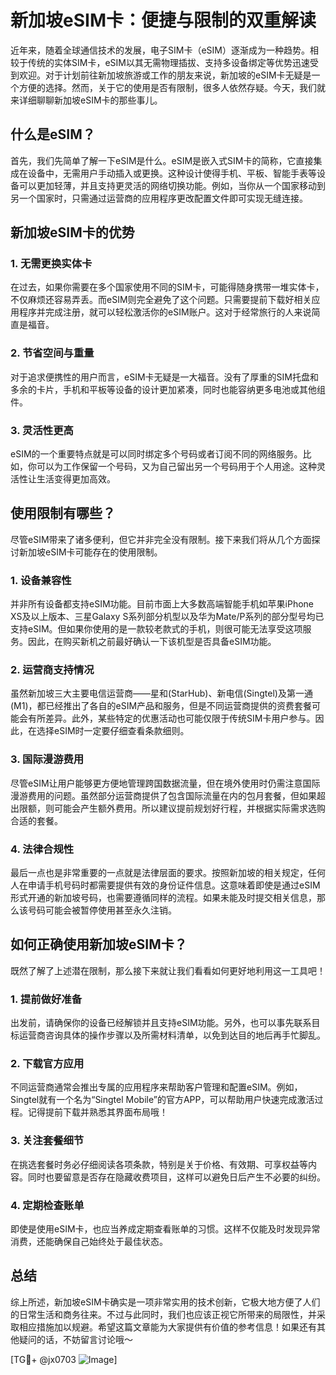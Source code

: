 # 新加坡eSIM卡：便捷与限制的双重解读

近年来，随着全球通信技术的发展，电子SIM卡（eSIM）逐渐成为一种趋势。相较于传统的实体SIM卡，eSIM以其无需物理插拔、支持多设备绑定等优势迅速受到欢迎。对于计划前往新加坡旅游或工作的朋友来说，新加坡的eSIM卡无疑是一个方便的选择。然而，关于它的使用是否有限制，很多人依然存疑。今天，我们就来详细聊聊新加坡eSIM卡的那些事儿。

## 什么是eSIM？

首先，我们先简单了解一下eSIM是什么。eSIM是嵌入式SIM卡的简称，它直接集成在设备中，无需用户手动插入或更换。这种设计使得手机、平板、智能手表等设备可以更加轻薄，并且支持更灵活的网络切换功能。例如，当你从一个国家移动到另一个国家时，只需通过运营商的应用程序更改配置文件即可实现无缝连接。

## 新加坡eSIM卡的优势

### 1. **无需更换实体卡**
   在过去，如果你需要在多个国家使用不同的SIM卡，可能得随身携带一堆实体卡，不仅麻烦还容易弄丢。而eSIM则完全避免了这个问题。只需要提前下载好相关应用程序并完成注册，就可以轻松激活你的eSIM账户。这对于经常旅行的人来说简直是福音。

### 2. **节省空间与重量**
   对于追求便携性的用户而言，eSIM卡无疑是一大福音。没有了厚重的SIM托盘和多余的卡片，手机和平板等设备的设计更加紧凑，同时也能容纳更多电池或其他组件。

### 3. **灵活性更高**
   eSIM的一个重要特点就是可以同时绑定多个号码或者订阅不同的网络服务。比如，你可以为工作保留一个号码，又为自己留出另一个号码用于个人用途。这种灵活性让生活变得更加高效。

## 使用限制有哪些？

尽管eSIM带来了诸多便利，但它并非完全没有限制。接下来我们将从几个方面探讨新加坡eSIM卡可能存在的使用限制。

### 1. **设备兼容性**
   并非所有设备都支持eSIM功能。目前市面上大多数高端智能手机如苹果iPhone XS及以上版本、三星Galaxy S系列部分机型以及华为Mate/P系列的部分型号均已支持eSIM。但如果你使用的是一款较老款式的手机，则很可能无法享受这项服务。因此，在购买新机之前最好确认一下该机型是否具备eSIM功能。

### 2. **运营商支持情况**
   虽然新加坡三大主要电信运营商——星和(StarHub)、新电信(Singtel)及第一通(M1)，都已经推出了各自的eSIM产品和服务，但是不同运营商提供的资费套餐可能会有所差异。此外，某些特定的优惠活动也可能仅限于传统SIM卡用户参与。因此，在选择eSIM时一定要仔细查看条款细则。

### 3. **国际漫游费用**
   尽管eSIM让用户能够更方便地管理跨国数据流量，但在境外使用时仍需注意国际漫游费用的问题。虽然部分运营商提供了包含国际流量在内的包月套餐，但如果超出限额，则可能会产生额外费用。所以建议提前规划好行程，并根据实际需求选购合适的套餐。

### 4. **法律合规性**
   最后一点也是非常重要的一点就是法律层面的要求。按照新加坡的相关规定，任何人在申请手机号码时都需要提供有效的身份证件信息。这意味着即使是通过eSIM形式开通的新加坡号码，也需要遵循同样的流程。如果未能及时提交相关信息，那么该号码可能会被暂停使用甚至永久注销。

## 如何正确使用新加坡eSIM卡？

既然了解了上述潜在限制，那么接下来就让我们看看如何更好地利用这一工具吧！

### 1. 提前做好准备
   出发前，请确保你的设备已经解锁并且支持eSIM功能。另外，也可以事先联系目标运营商咨询具体的操作步骤以及所需材料清单，以免到达目的地后再手忙脚乱。

### 2. 下载官方应用
   不同运营商通常会推出专属的应用程序来帮助客户管理和配置eSIM。例如，Singtel就有一个名为“Singtel Mobile”的官方APP，可以帮助用户快速完成激活过程。记得提前下载并熟悉其界面布局哦！

### 3. 关注套餐细节
   在挑选套餐时务必仔细阅读各项条款，特别是关于价格、有效期、可享权益等内容。同时也要留意是否存在隐藏收费项目，这样可以避免日后产生不必要的纠纷。

### 4. 定期检查账单
   即使是使用eSIM卡，也应当养成定期查看账单的习惯。这样不仅能及时发现异常消费，还能确保自己始终处于最佳状态。

## 总结

综上所述，新加坡eSIM卡确实是一项非常实用的技术创新，它极大地方便了人们的日常生活和商务往来。不过与此同时，我们也应该正视它所带来的局限性，并采取相应措施加以规避。希望这篇文章能为大家提供有价值的参考信息！如果还有其他疑问的话，不妨留言讨论哦～

[TG💪+ @jx0703 ![Image](https://github.com/user-attachments/assets/dbca1d08-cadb-493c-b0ec-ad6f7a83f270)]